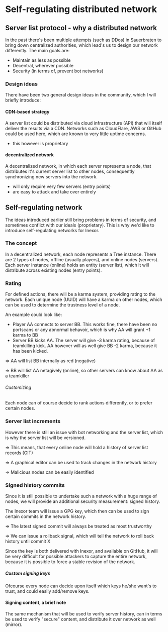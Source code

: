# Self-regulating distributed network

## Server list protocol - why a distributed network

In the past there's been multiple attempts (such as DDos) in Sauerbraten to bring down centralized authorities, which lead's us to design our network differently.
The main goals are:

- Maintain as less as possible
- Decentral, wherever possible
- Security (in terms of, prevent bot networks)

### Design ideas

There have been two general design ideas in the community, which I will briefly introduce:

#### CDN-based strategy
A server list could be distributed via cloud infrastructure (API) that will itself deliver the results via a CDN.
Networks such as CloudFlare, AWS or GitHub could be used here, which are known to very little uptime concerns.

- this however is proprietary

#### decentralized network
A decentralized network, in which each server represents a node, that distributes it's current server list to other nodes, consequently synchronizing new servers into the network.

- will only require very few servers (entry points)
- are easy to attack and take over entirely

## Self-regulating network

The ideas introduced earlier still bring problems in terms of security, and sometimes conflict with our ideals (proprietary).
This is why we'd like to introduce self-regulating networks for Inexor.

### The concept

In a decentralized network, each node represents a Tree instance.
There are 2 types of nodes, offline (usually players), and online nodes (servers).
Each server instance (online) holds an entity (server list), which it will distribute across existing nodes (entry points).

### Rating
For defined actions, there will be a karma system, providing rating to the network.
Each unique node (UUID) will have a karma on other nodes, which can be used to determine the trustness level of a node.

An example could look like:

- Player AA connects to server BB. This works fine, there have been no portscans or any abnormal behavoir, which is why AA will grant +1 karma to BB
- Server BB kicks AA. The server will give -3 karma rating, because of teamkilling kick. AA however will as well give BB -2 karma, because it has been kicked.

=> AA will list BB internally as red (negative)

=> BB will list AA netagively (online), so other servers can know about AA as a teamkiller

###### Customizing
Each node can of course decide to rank actions differently, or to prefer certain nodes.

### Server list increments

However there is still an issue with bot networking and the server list, which is why the server list will be versioned.

=> This means, that every online node will hold a history of server list records (GIT)

=> A graphical editor can be used to track changes in the network history

=> Malicious nodes can be easily identified

### Signed history commits
Since it is still possible to undertake such a network with a huge range of nodes, we will provide an additional security measurement: signed history.

The Inexor team will issue a GPG key, which then can be used to sign certain commits in the network history.

=> The latest signed commit will always be treated as most trustworthy

=> We can issue a rollback signal, which will tell the network to roll back history until commit X

Since the key is both delivered with Inexor, and available on GitHub, it will be very difficult for possible attackers to capture the entire network, because it is possible to force a stable revision of the network.

##### Custom signing keys
Ofcourse every node can decide upon itself which keys he/she want's to trust, and could easily add/remove keys.

#### Signing content, a brief note
The same mechanism that will be used to verify server history, can in terms be used to verify "secure" content, and distribute it over network as well (mirror).
